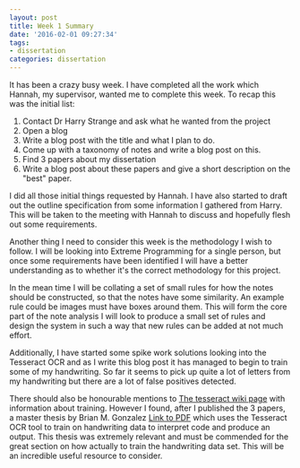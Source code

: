 ```yaml
---
layout: post
title: Week 1 Summary
date: '2016-02-01 09:27:34'
tags:
- dissertation
categories: dissertation
---
```


It has been a crazy busy week. I have completed all the work which Hannah, my supervisor, wanted me to complete this week. To recap this was the initial list: 

1. Contact Dr Harry Strange and ask what he wanted from the project 
2. Open a blog 
3. Write a blog post with the title and what I plan to do. 
4. Come up with a taxonomy of notes and write a blog post on this. 
5. Find 3 papers about my dissertation 
6. Write a blog post about these papers and give a short description on the "best" paper. 

I did all those initial things requested by Hannah. I have also started to draft out the outline specification from some information I gathered from Harry. This will be taken to the meeting with Hannah to discuss and hopefully flesh out some requirements.

Another thing I need to consider this week is the methodology I wish to follow. I will be looking into Extreme Programming for a single person, but once some requirements have been identified I will have a better understanding as to whether it's the correct methodology for this project. 

In the mean time I will be collating a set of small rules for how the notes should be constructed, so that the notes have some similarity. An example rule could be images must have boxes around them. This will form the core part of the note analysis I will look to produce a small set of rules and design the system in such a way that new rules can be added at not much effort. 

Additionally, I have started some spike work solutions looking into the Tesseract OCR and as I write this blog post it has managed to begin to train some of my handwriting. So far it seems to pick up quite a lot of letters from my handwriting but there are a lot of false positives detected.

There should also be honourable mentions to [The tesseract wiki page](https://github.com/tesseract-ocr/tesseract/wiki/TrainingTesseract) with information about training. However I found, after I published the 3 papers, a master thesis by Brian M. Gonzalez [Link to PDF](http://brage.bibsys.no/xmlui/bitstream/handle/11250/137557/masteroppgave.pdf?sequence=1) which uses the Tesseract OCR tool to train on handwriting data to interpret code and produce an output. This thesis was extremely relevant and must be commended for the great section on how actually to train the handwriting data set. This will be an incredible useful resource to consider.